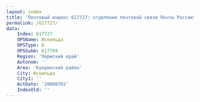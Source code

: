 ```yaml
---
layout: index
title: 'Почтовый индекс 617727: отделение почтовой связи Почты России'
permalink: /617727/
data:
    Index: 617727
    OPSName: Искильда
    OPSType: О
    OPSSubm: 617769
    Region: 'Пермский край'
    Autonom: ''
    Area: 'Куединский район'
    City: Искильда
    City1: ''
    ActDate: '20080702'
    IndexOld: ''
---
```


